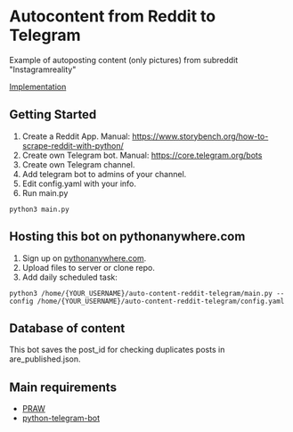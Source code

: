 # Autocontent from Reddit to Telegram
Example of autoposting content (only pictures) from subreddit "Instagramreality"

[Implementation](https://t.me/reddit_instagramreality)

## Getting Started

1. Create a Reddit App. Manual: https://www.storybench.org/how-to-scrape-reddit-with-python/
2. Create own Telegram bot. Manual: https://core.telegram.org/bots
3. Create own Telegram channel. 
4. Add telegram bot to admins of your channel.
5. Edit config.yaml with your info.
5. Run main.py
```
python3 main.py
```

## Hosting this bot on pythonanywhere.com

1. Sign up on [pythonanywhere.com](https://www.pythonanywhere.com/).
2. Upload files to server or clone repo.
3. Add daily scheduled task:
```
python3 /home/{YOUR_USERNAME}/auto-content-reddit-telegram/main.py --config /home/{YOUR_USERNAME}/auto-content-reddit-telegram/config.yaml
```

## Database of content

This bot saves the post_id for checking duplicates posts in are_published.json.

## Main requirements

* [PRAW](https://praw.readthedocs.io/en/latest/)
* [python-telegram-bot](https://github.com/python-telegram-bot/python-telegram-bot)

